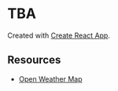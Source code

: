 # TBA

Created with [Create React App](https://github.com/facebookincubator/create-react-app).

## Resources

* [Open Weather Map](https://openweathermap.org/)